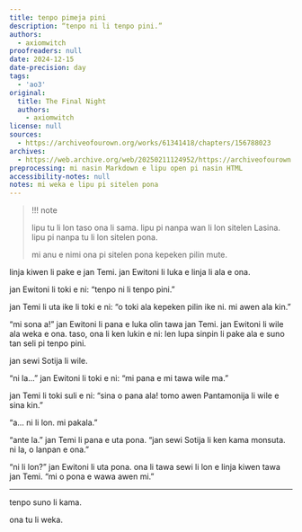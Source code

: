 ```yaml
---
title: tenpo pimeja pini
description: “tenpo ni li tenpo pini.”
authors:
  - axiomwitch
proofreaders: null
date: 2024-12-15
date-precision: day
tags:
  - 'ao3'
original:
  title: The Final Night
  authors:
    - axiomwitch
license: null
sources:
  - https://archiveofourown.org/works/61341418/chapters/156788023
archives:
  - https://web.archive.org/web/20250211124952/https://archiveofourown.org/works/61341418/chapters/156788023
preprocessing: mi nasin Markdown e lipu open pi nasin HTML
accessibility-notes: null
notes: mi weka e lipu pi sitelen pona
---
```


> !!! note
>
> lipu tu li lon taso ona li sama. lipu pi nanpa wan li lon sitelen Lasina. lipu pi nanpa tu li lon sitelen pona.
>
> mi anu e nimi ona pi sitelen pona kepeken pilin mute.

linja kiwen li pake e jan Temi. jan Ewitoni li luka e linja li ala e ona.

jan Ewitoni li toki e ni: “tenpo ni li tenpo pini.”

jan Temi li uta ike li toki e ni: “o toki ala kepeken pilin ike ni. mi awen ala kin.”

“mi sona a!” jan Ewitoni li pana e luka olin tawa jan Temi. jan Ewitoni li wile ala weka e ona. taso, ona li ken lukin e ni: len lupa sinpin li pake ala e suno tan seli pi tenpo pini.

jan sewi Sotija li wile.

“ni la...” jan Ewitoni li toki e ni: “mi pana e mi tawa wile ma.”

jan Temi li toki suli e ni: “sina o pana ala! tomo awen Pantamonija li wile e sina kin.”

“a... ni li lon. mi pakala.”

“ante la.” jan Temi li pana e uta pona. “jan sewi Sotija li ken kama monsuta. ni la, o lanpan e ona.”

“ni li lon?” jan Ewitoni li uta pona. ona li tawa sewi li lon e linja kiwen tawa jan Temi. “mi o pona e wawa awen mi.”

***

tenpo suno li kama.

ona tu li weka.